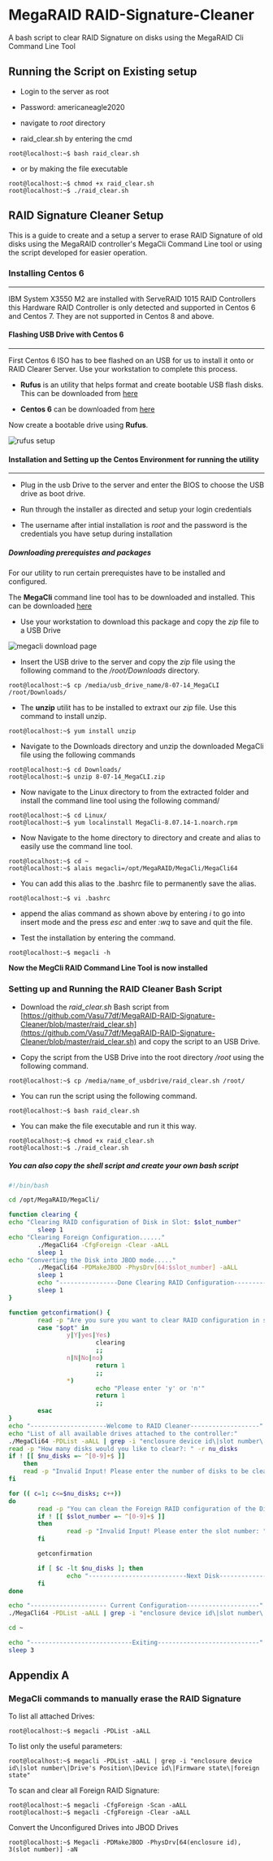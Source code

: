 # MegaRAID RAID-Signature-Cleaner

A bash script to clear RAID Signature on disks using the MegaRAID Cli Command Line Tool

## Running the Script on Existing setup

- Login to the server as root 

- Password: americaneagle2020

- navigate to *root* directory

- raid_clear.sh by entering the cmd

```console
root@localhost:~$ bash raid_clear.sh
```
 - or by making the file executable 

 ```console 
 root@localhost:~$ chmod +x raid_clear.sh
 root@localhost:~$ ./raid_clear.sh
 ```
 
## RAID Signature Cleaner Setup

This is a guide to create and a setup a server to erase RAID Signature of old disks using the MegaRAID controller's MegaCli Command Line tool or using the script developed for easier operation.

### Installing Centos 6

---------------------------------
IBM System X3550 M2 are installed with ServeRAID 1015 RAID Controllers this Hardware RAID Controller is only detected and supported in Centos 6 and Centos 7. They are not supported in Centos 8 and above.

#### Flashing USB Drive with Centos 6

----------------------------------- 
First Centos 6 ISO has to bee flashed on an USB for us to install it onto or RAID Clearer Server. Use your workstation to complete this process.

- **Rufus** is an utility that helps format and create bootable USB flash disks. This can be downloaded from [here](https://rufus.ie/)

- **Centos 6** can be downloaded from [here](https://wiki.centos.org/Download)

Now create a bootable drive using **Rufus**.

![rufus setup](https://github.com/Vasu77df/MegaRAID-RAID-Signature-Cleaner/blob/master/images/rufus.png)

#### Installation and Setting up the Centos Environment for running the utility

----------------------------------------------

- Plug in the usb Drive to the server and enter the BIOS to choose the USB drive as boot drive.

- Run through the installer as directed and setup your login credentials

- The username after intial installation is _root_ and the password is the credentials you have setup during installation

##### Downloading prerequistes and packages

For our utility to run certain prerequistes have to be installed and configured.

The **MegaCli** command line tool has to be downloaded and installed. This can be downloaded [here](https://www.broadcom.com/support/download-search?dk=megacli)

- Use your workstation to download this package and copy the _zip_ file to a USB Drive

![megacli download page](https://github.com/Vasu77df/MegaRAID-RAID-Signature-Cleaner/blob/master/images/mega_cli_download_page.png)

- Insert the USB drive to the server and copy the _zip_ file using the following command to the */root/Downloads* directory.

```console
root@localhost:~$ cp /media/usb_drive_name/8-07-14_MegaCLI /root/Downloads/
```

- The **unzip** utilit has to be installed to extraxt our _zip_ file. Use this command to install unzip. 

```console
root@localhost:~$ yum install unzip
```

- Navigate to the Downloads directory and unzip the downloaded MegaCli file using the following commands

```console
root@localhost:~$ cd Downloads/
root@localhost:~$ unzip 8-07-14_MegaCLI.zip
```

- Now navigate to the Linux directory to from the extracted folder and install the command line tool using the following command/ 

```console
root@localhost:~$ cd Linux/
root@localhost:~$ yum localinstall MegaCli-8.07.14-1.noarch.rpm
```

- Now Navigate to the home directory to directory and create and alias to easily use the command line tool.

```console
root@localhost:~$ cd ~
root@localhost:~$ alais megacli=/opt/MegaRAID/MegaCli/MegaCli64
```

- You can add this alias to the .bashrc file to permanently save the alias.

```console
root@localhost:~$ vi .bashrc
```

- append the alias command as shown above by entering _i_ to go into insert mode and the press _esc_ and enter _:wq_ to save and quit the file.

- Test the installation by entering the command.

```console
root@localhost:~$ megacli -h
```

**Now the MegCli RAID Command Line Tool is now installed** 

### Setting up and Running the RAID Cleaner Bash Script

- Download the *raid_clear.sh* Bash script from [https://github.com/Vasu77df/MegaRAID-RAID-Signature-Cleaner/blob/master/raid_clear.sh](https://github.com/Vasu77df/MegaRAID-RAID-Signature-Cleaner/blob/master/raid_clear.sh) and copy the script to an USB Drive.

- Copy the script from the USB Drive into the root directory */root* using the following command. 

```console
root@localhost:~$ cp /media/name_of_usbdrive/raid_clear.sh /root/
```

- You can run the script using the following command.

```console
root@localhost:~$ bash raid_clear.sh
```

- You can make the file executable and run it this way.

```console
root@localhost:~$ chmod +x raid_clear.sh
root@localhost:~$ ./raid_clear.sh
```

##### You can also copy the shell script and create your own bash script

```bash
#!/bin/bash

cd /opt/MegaRAID/MegaCli/

function clearing {
echo "Clearing RAID configuration of Disk in Slot: $slot_number"
        sleep 1 
echo "Clearing Foreign Configuration......"
        ./MegaCli64 -CfgForeign -Clear -aALL
        sleep 1
echo "Converting the Disk into JBOD mode....."
        ./MegaCli64 -PDMakeJBOD -PhysDrv[64:$slot_number] -aALL
        sleep 1
        echo "----------------Done Clearing RAID Configuration---------------"
        sleep 1
}

function getconfirmation() {
        read -p "Are you sure you want to clear RAID configuration in slot: $slot_number ?[y/n]: " -r opt
        case "$opt" in
                y|Y|yes|Yes)
                        clearing
                        ;;
                n|N|No|no)
                        return 1
                        ;;
                *)
                        echo "Please enter 'y' or 'n'"
                        return 1
                        ;;
        esac
}
echo "---------------------Welcome to RAID Cleaner-------------------"
echo "List of all available drives attached to the controller:"
./MegaCli64 -PDList -aALL | grep -i "enclosure device id\|slot number\|Drive's Position\|Device id\|Firmware state\|foreign state"
read -p "How many disks would you like to clear?: " -r nu_disks
if ! [[ $nu_disks =~ ^[0-9]+$ ]]
    then 
    read -p "Invalid Input! Please enter the number of disks to be cleared: " -r $nu_disks
fi

for (( c=1; c<=$nu_disks; c++))
do
        read -p "You can clean the Foreign RAID configuration of the Disk by specifing the slot number(please enter the slot of disk one by one): " -r slot_number
        if ! [[ $slot_number =~ ^[0-9]+$ ]]
        then 
                read -p "Invalid Input! Please enter the slot number: " -r $nu_disks
        fi

        getconfirmation

        if [ $c -lt $nu_disks ]; then
                echo "---------------------------Next Disk---------------------------"
        fi
done

echo "--------------------- Current Configuration--------------------"
./MegaCli64 -PDList -aALL | grep -i "enclosure device id\|slot number\|Drive's Position\|Device id\|Firmware state\|foreign state"

cd ~

echo "----------------------------Exiting----------------------------"
sleep 3

```

## Appendix A

### MegaCli commands to manually erase the RAID Signature

To list all attached Drives:

```console
root@localhost:~$ megacli -PDList -aALL
```

To list only the useful parameters: 

```console
root@localhost:~$ megacli -PDList -aALL | grep -i "enclosure device id\|slot number\|Drive's Position\|Device id\|Firmware state\|foreign state"
```

To scan and clear all Foreign RAID Signature:

```console
root@localhost:~$ megacli -CfgForeign -Scan -aALL
root@localhost:~$ megacli -CfgForeign -Clear -aALL
```

Convert the Unconfigured Drives into JBOD Drives

```console
root@localhost:~$ Megacli -PDMakeJBOD -PhysDrv[64(enclosure id), 3(slot number)] -aN
```

